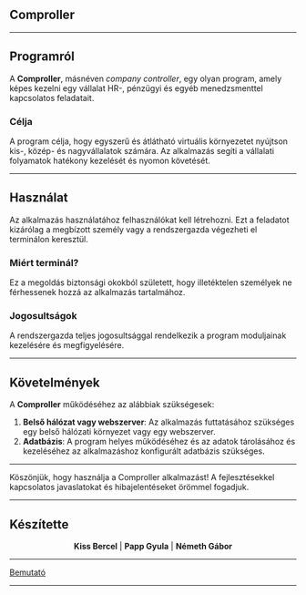 ## Comproller

---

## Programról
A **Comproller**, másnéven *company controller*, egy olyan program, amely képes kezelni egy vállalat HR-, pénzügyi és egyéb menedzsmenttel kapcsolatos feladatait.

### Célja
A program célja, hogy egyszerű és átlátható virtuális környezetet nyújtson kis-, közép- és nagyvállalatok számára. Az alkalmazás segíti a vállalati folyamatok hatékony kezelését és nyomon követését.

---

## Használat

Az alkalmazás használatához felhasználókat kell létrehozni. Ezt a feladatot kizárólag a megbízott személy vagy a rendszergazda végezheti el terminálon keresztül.

### Miért terminál?
Ez a megoldás biztonsági okokból született, hogy illetéktelen személyek ne férhessenek hozzá az alkalmazás tartalmához.

### Jogosultságok
A rendszergazda teljes jogosultsággal rendelkezik a program moduljainak kezelésére és megfigyelésére.

---

## Követelmények

A **Comproller** működéséhez az alábbiak szükségesek:

1. **Belső hálózat vagy webszerver**: Az alkalmazás futtatásához szükséges egy belső hálózati környezet vagy egy webszerver.
2. **Adatbázis**: A program helyes működéséhez és az adatok tárolásához és kezeléséhez az alkalmazáshoz konfigurált adatbázis szükséges.

---

Köszönjük, hogy használja a Comproller alkalmazást! A fejlesztésekkel kapcsolatos javaslatokat és hibajelentéseket örömmel fogadjuk.

---

## Készítette

<div align="center">
<b>Kiss Bercel</b> | <b>Papp Gyula</b> | <b>Németh Gábor</b>
</div>

---

<div>
<a href="https://drive.google.com/drive/folders/1L6zySRzp45_Y8vorld54O9FlnvdPsgSC" align="center">Bemutató</a>
</div>

---
